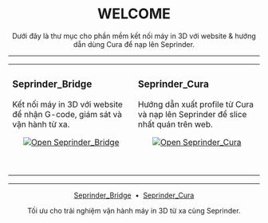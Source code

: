 <!-- Hero -->
<h1 align="center">WELCOME</h1>
<p align="center">
  Dưới đây là thư mục cho phần mềm kết nối máy in 3D với website & hướng dẫn dùng Cura để nạp lên Seprinder.
</p>

<hr/>

</details>

<!-- Two-card layout -->
<table align="center" width="100%">
  <tr>
    <td width="50%" valign="top">

### Seprinder_Bridge
Kết nối máy in 3D với website để nhận G-code, giám sát và vận hành từ xa.

<p align="center">
  <a href="https://github.com/seprinder/Seprinder_Bridge">
    <img alt="Open Seprinder_Bridge" src="https://img.shields.io/badge/Open-Seprinder_Bridge-2b6cb0?style=for-the-badge">
  </a>
</p>

&nbsp;

  </td>
  <td width="50%" valign="top">

### Seprinder_Cura
Hướng dẫn xuất profile từ Cura và nạp lên Seprinder để slice nhất quán trên web.

<p align="center">
  <a href="https://github.com/seprinder/Seprinder_Cura">
    <img alt="Open Seprinder_Cura" src="https://img.shields.io/badge/Open-Seprinder_Cura-38a169?style=for-the-badge">
  </a>
</p>

&nbsp;

  </td>
  </tr>
</table>

<hr/>

<!-- Quick links -->
<p align="center">
  <a href="https://github.com/seprinder/Seprinder_Bridge">Seprinder_Bridge</a>
  &nbsp;•&nbsp;
  <a href="https://github.com/seprinder/Seprinder_Cura">Seprinder_Cura</a>
</p>

<!-- Footer note -->
<p align="center">
  Tối ưu cho trải nghiệm vận hành máy in 3D từ xa cùng Seprinder.
</p>
